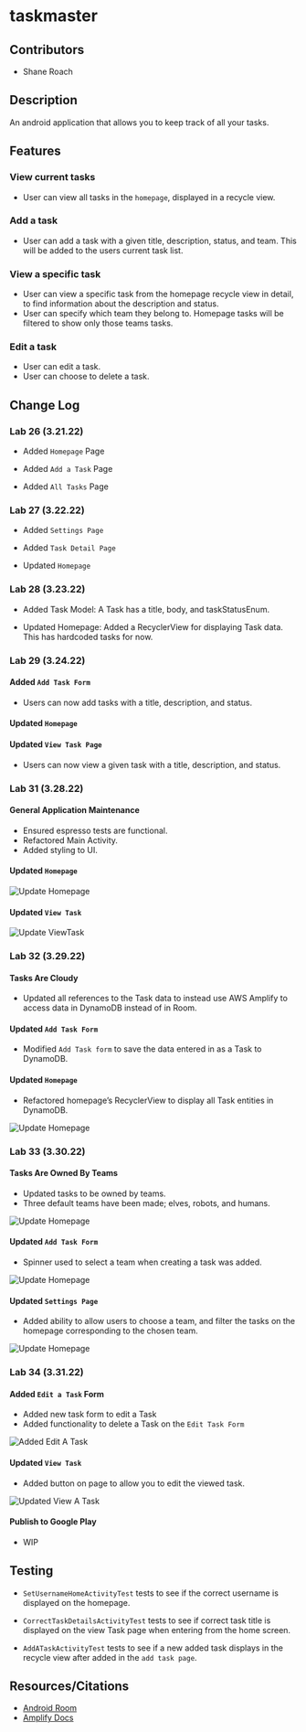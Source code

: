 # taskmaster


## Contributors

- Shane Roach

## Description

An android application that allows you to keep track of all your tasks.


## Features

### View current tasks

- User can view all tasks in the `homepage`, displayed in a recycle view.

### Add a task

- User can add a task with a given title, description, status, and team. This will be added to the users current task list.

### View a specific task

- User can view a specific task from the homepage recycle view in detail, to find information about the description and status.
- User can specify which team they belong to. Homepage tasks will be filtered to show only those teams tasks.

### Edit a task

- User can edit a task.
- User can choose to delete a task.




## Change Log

### Lab 26 (3.21.22)

- Added `Homepage` Page

- Added `Add a Task` Page

- Added `All Tasks` Page

### Lab 27 (3.22.22)

- Added `Settings Page`

- Added `Task Detail Page`

- Updated `Homepage`

### Lab 28 (3.23.22)

- Added Task Model: A Task has a title, body, and taskStatusEnum.

- Updated Homepage: Added a RecyclerView for displaying Task data. This has hardcoded tasks for now.

### Lab 29 (3.24.22)

#### Added `Add Task Form`
- Users can now add tasks with a title, description, and status.

#### Updated `Homepage`


#### Updated `View Task Page`
- Users can now view a given task with a title, description, and status.

### Lab 31 (3.28.22)

#### General Application Maintenance
- Ensured espresso tests are functional.
- Refactored Main Activity.
- Added styling to UI.

#### Updated `Homepage`

![Update Homepage](/images/update_homepage_lab31.png)

#### Updated `View Task`

![Update ViewTask](/images/update_viewTask_lab31.png)


### Lab 32 (3.29.22)

#### Tasks Are Cloudy
- Updated all references to the Task data to instead use AWS Amplify to access data in DynamoDB instead of in Room.

#### Updated `Add Task Form`
- Modified `Add Task form` to save the data entered in as a Task to DynamoDB.

#### Updated `Homepage`
- Refactored homepage’s RecyclerView to display all Task entities in DynamoDB.

![Update Homepage](/images/update_homepage_lab32.png)


### Lab 33 (3.30.22)

#### Tasks Are Owned By Teams
- Updated tasks to be owned by teams.
- Three default teams have been made; elves, robots, and humans.

![Update Homepage](/images/tasksWithTeams_lab33.png)

#### Updated `Add Task Form`
- Spinner used to select a team when creating a task was added.

![Update Homepage](/images/update_addTask_lab33.png)

#### Updated `Settings Page`
- Added ability to allow users to choose a team, and filter the tasks on the homepage corresponding to the chosen team.

![Update Homepage](/images/update_userSettings_lab33.png)


### Lab 34 (3.31.22)

#### Added `Edit a Task` Form
- Added new task form to edit a Task
- Added functionality to delete a Task on the  `Edit Task Form`

![Added Edit A Task](/images/added_editTask_lab34.png)

#### Updated `View Task`
- Added button on page to allow you to edit the viewed task.

![Updated View A Task](/images/update_viewTask_lab34.png)

#### Publish to Google Play

- WIP


## Testing

- `SetUsernameHomeActivityTest` tests to see if the correct username is displayed on the homepage.

- `CorrectTaskDetailsActivityTest` tests to see if correct task title is displayed on the view Task page when
entering from the home screen.

- `AddATaskActivityTest` tests to see if a new added task displays in the recycle view after added in the `add task page`.

## Resources/Citations

- [Android Room](https://developer.android.com/jetpack/androidx/releases/room?gclid=CjwKCAjwrfCRBhAXEiwAnkmKmS76pDHGyIJ2E7n4UyzbyZA3NcjcUHTtf_i4ErfFFc7Eqj7KxJqYEhoCNIoQAvD_BwE&gclsrc=aw.ds)
- [Amplify Docs](https://aws-amplify.github.io/docs/)